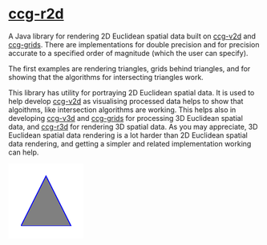 # [ccg-r2d](https://github.com/agdturner/ccg-r2d)
A Java library for rendering 2D Euclidean spatial data built on [ccg-v2d](https://github.com/agdturner/ccg-v2d) and [ccg-grids](https://github.com/agdturner/ccg-grids). There are implementations for double precision and for precision accurate to a specified order of magnitude (which the user can specify).

The first examples are rendering triangles, grids behind triangles, and for showing that the algorithms for intersecting triangles work.

This library has utility for portraying 2D Euclidean spatial data. It is used to help develop [ccg-v2d](https://github.com/agdturner/ccg-v2d) as visualising processed data helps to show that algoithms, like intersection algorithms are working. This helps also in developing [ccg-v3d](https://github.com/agdturner/ccg-v3d) and [ccg-grids](https://github.com/agdturner/ccg-grids) for processing 3D Euclidean spatial data, and [ccg-r3d](https://github.com/agdturner/ccg-r3d) for rendering 3D spatial data. As you may appreciate, 3D Euclidean spatial data rendering is a lot harder than 2D Euclidean spatial data rendering, and getting a simpler and related implementation working can help.

<img alt="A first rendering of a triangle on a couple of randomly coloured grids" src="data/output/test/test0.png" />
